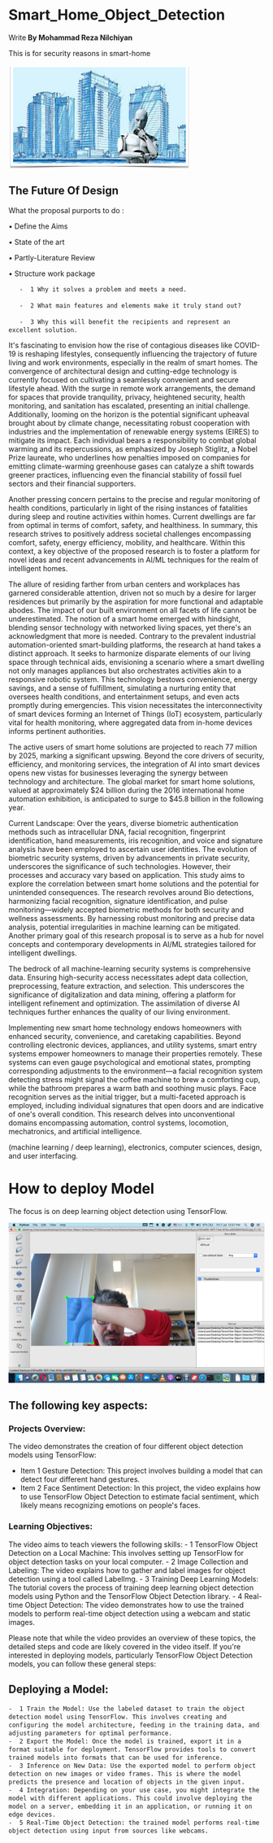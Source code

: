 # Smart_Home_Object_Detection
Write<b> By Mohammad Reza Nilchiyan</b>

This is for security reasons in smart-home

![Image](AI.png)



## The Future Of Design
What the proposal purports to do :

• Define the Aims 

• State of the art  

• Partly-Literature Review

• Structure work package


       -  1 Why it solves a problem and meets a need.
        
       -  2 What main features and elements make it truly stand out?
        
       -  3 Why this will benefit the recipients and represent an excellent solution.




It's fascinating to envision how the rise of contagious diseases like COVID-19 is reshaping lifestyles, consequently influencing the trajectory of future living and work environments, especially in the realm of smart homes. The convergence of architectural design and cutting-edge technology is currently focused on cultivating a seamlessly convenient and secure lifestyle ahead. With the surge in remote work arrangements, the demand for spaces that provide tranquility, privacy, heightened security, health monitoring, and sanitation has escalated, presenting an initial challenge. Additionally, looming on the horizon is the potential significant upheaval brought about by climate change, necessitating robust cooperation with industries and the implementation of renewable energy systems (EIRES) to mitigate its impact. Each individual bears a responsibility to combat global warming and its repercussions, as emphasized by Joseph Stiglitz, a Nobel Prize laureate, who underlines how penalties imposed on companies for emitting climate-warming greenhouse gases can catalyze a shift towards greener practices, influencing even the financial stability of fossil fuel sectors and their financial supporters.

Another pressing concern pertains to the precise and regular monitoring of health conditions, particularly in light of the rising instances of fatalities during sleep and routine activities within homes. Current dwellings are far from optimal in terms of comfort, safety, and healthiness. In summary, this research strives to positively address societal challenges encompassing comfort, safety, energy efficiency, mobility, and healthcare. Within this context, a key objective of the proposed research is to foster a platform for novel ideas and recent advancements in AI/ML techniques for the realm of intelligent homes.

The allure of residing farther from urban centers and workplaces has garnered considerable attention, driven not so much by a desire for larger residences but primarily by the aspiration for more functional and adaptable abodes. The impact of our built environment on all facets of life cannot be underestimated. The notion of a smart home emerged with hindsight, blending sensor technology with networked living spaces, yet there's an acknowledgment that more is needed. Contrary to the prevalent industrial automation-oriented smart-building platforms, the research at hand takes a distinct approach. It seeks to harmonize disparate elements of our living space through technical aids, envisioning a scenario where a smart dwelling not only manages appliances but also orchestrates activities akin to a responsive robotic system. This technology bestows convenience, energy savings, and a sense of fulfillment, simulating a nurturing entity that oversees health conditions, and entertainment setups, and even acts promptly during emergencies. This vision necessitates the interconnectivity of smart devices forming an Internet of Things (IoT) ecosystem, particularly vital for health monitoring, where aggregated data from in-home devices informs pertinent authorities.

The active users of smart home solutions are projected to reach 77 million by 2025, marking a significant upswing. Beyond the core drivers of security, efficiency, and monitoring services, the integration of AI into smart devices opens new vistas for businesses leveraging the synergy between technology and architecture. The global market for smart home solutions, valued at approximately $24 billion during the 2016 international home automation exhibition, is anticipated to surge to $45.8 billion in the following year.

Current Landscape:
Over the years, diverse biometric authentication methods such as intracellular DNA, facial recognition, fingerprint identification, hand measurements, iris recognition, and voice and signature analysis have been employed to ascertain user identities. The evolution of biometric security systems, driven by advancements in private security, underscores the significance of such technologies. However, their processes and accuracy vary based on application. This study aims to explore the correlation between smart home solutions and the potential for unintended consequences. The research revolves around Bio detections, harmonizing facial recognition, signature identification, and pulse monitoring—widely accepted biometric methods for both security and wellness assessments. By harnessing robust monitoring and precise data analysis, potential irregularities in machine learning can be mitigated. Another primary goal of this research proposal is to serve as a hub for novel concepts and contemporary developments in AI/ML strategies tailored for intelligent dwellings.

The bedrock of all machine-learning security systems is comprehensive data. Ensuring high-security access necessitates adept data collection, preprocessing, feature extraction, and selection. This underscores the significance of digitalization and data mining, offering a platform for intelligent refinement and optimization. The assimilation of diverse AI techniques further enhances the quality of our living environment.

Implementing new smart home technology endows homeowners with enhanced security, convenience, and caretaking capabilities. Beyond controlling electronic devices, appliances, and utility systems, smart entry systems empower homeowners to manage their properties remotely. These systems can even gauge psychological and emotional states, prompting corresponding adjustments to the environment—a facial recognition system detecting stress might signal the coffee machine to brew a comforting cup, while the bathroom prepares a warm bath and soothing music plays. Face recognition serves as the initial trigger, but a multi-faceted approach is employed, including individual signatures that open doors and are indicative of one's overall condition. This research delves into unconventional domains encompassing automation, control systems, locomotion, mechatronics, and artificial intelligence.

(machine learning / deep learning), electronics, computer sciences, design, and user interfacing.
        

# How to deploy Model

The focus is on deep learning object detection using TensorFlow. 

![Image](TF.png)

## The following key aspects:

### Projects Overview:
The video demonstrates the creation of four different object detection models using TensorFlow:

- Item 1 Gesture Detection: This project involves building a model that can detect four different hand gestures.
- Item 2 Face Sentiment Detection: In this project, the video explains how to use TensorFlow Object Detection to estimate facial sentiment, which likely means recognizing emotions on people's faces.

### Learning Objectives:
The video aims to teach viewers the following skills:
    -  1 TensorFlow Object Detection on a Local Machine: This involves setting up TensorFlow for object detection tasks on your local computer.
    -  2 Image Collection and Labeling: The video explains how to gather and label images for object detection using a tool called LabelImg.
    -  3 Training Deep Learning Models: The tutorial covers the process of training deep learning object detection models using Python and the TensorFlow Object Detection library.
    -  4 Real-time Object Detection: 
The video demonstrates how to use the trained models to perform real-time object detection using a webcam and static images.

Please note that while the video provides an overview of these topics, the detailed steps and code are likely covered in the video itself. If you're interested in deploying models, particularly TensorFlow Object Detection models, you can follow these general steps:

## Deploying a Model:
    -  1 Train the Model: Use the labeled dataset to train the object detection model using TensorFlow. This involves creating and configuring the model architecture, feeding in the training data, and adjusting parameters for optimal performance.
    -  2 Export the Model: Once the model is trained, export it in a format suitable for deployment. TensorFlow provides tools to convert trained models into formats that can be used for inference.
    -  3 Inference on New Data: Use the exported model to perform object detection on new images or video frames. This is where the model predicts the presence and location of objects in the given input.
    -  4 Integration: Depending on your use case, you might integrate the model with different applications. This could involve deploying the model on a server, embedding it in an application, or running it on edge devices.
    -  5 Real-Time Object Detection: the trained model performs real-time object detection using input from sources like webcams.

